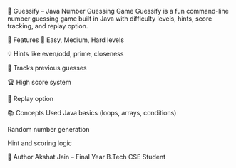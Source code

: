 🎯 Guessify – Java Number Guessing Game
Guessify is a fun command-line number guessing game built in Java with difficulty levels, hints, score tracking, and replay option.

🚀 Features
🔢 Easy, Medium, Hard levels

💡 Hints like even/odd, prime, closeness

🧠 Tracks previous guesses

🏆 High score system

🔁 Replay option

📚 Concepts Used
Java basics (loops, arrays, conditions)

Random number generation

Hint and scoring logic

👤 Author
Akshat Jain – Final Year B.Tech CSE Student

